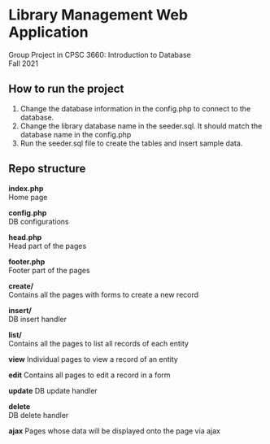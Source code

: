 # Library Management Web Application
Group Project in CPSC 3660: Introduction to Database    
Fall 2021 

## How to run the project
1. Change the database information in the config.php to connect to the database.
2. Change the library database name in the seeder.sql. It should match the database name in the config.php
3. Run the seeder.sql file to create the tables and insert sample data.
   
## Repo structure

**index.php**  
Home page

**config.php**  
DB configurations

**head.php**  
Head part of the pages

**footer.php**  
Footer part of the pages

**create/**  
Contains all the pages with forms to create a new record

**insert/**  
DB insert handler

**list/**  
Contains all the pages to list all records of each entity

**view**
Individual pages to view a record of an entity

**edit**
Contains all pages to edit a record in a form

**update**
DB update handler

**delete**  
DB delete handler

**ajax**
Pages whose data will be displayed onto the page via ajax





